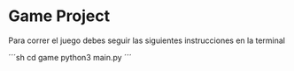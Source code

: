 # Game Project

Para correr el juego debes seguir las siguientes instrucciones en la terminal

´´´sh
cd game 
python3 main.py
´´´


